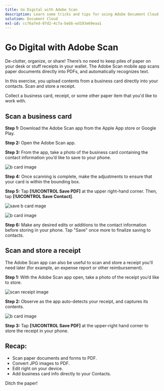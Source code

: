```yaml
---
title: Go Digital with Adobe Scan
description: Learn some tricks and tips for using Adobe Document Cloud
solution: Document Cloud
exl-id: cc76a7ed-07d2-4c7a-bebb-ed193e69eaa1
---
```

# Go Digital with Adobe Scan

De-clutter, organize, or share! There’s no need to keep piles of paper on your desk or stuff receipts in your wallet. The Adobe Scan mobile app scans paper documents directly into PDFs, and automatically recognizes text.

In this exercise, you upload contents from a business card directly into your contacts. Scan and store a receipt.

Collect a business card, receipt, or some other paper item that you'd like to work with.

## Scan a business card

**Step 1:** Download the Adobe Scan app from the Apple App store or Google Play.

**Step 2:** Open the Adobe Scan app.

**Step 3:** From the app, take a photo of the business card containing the contact information you’d like to save to your phone.

![b card image](assets/scanbcard.png)


**Step 4:** Once scanning is complete, make the adjustments to ensure that your card is within the bounding box.

**Step 5:** Tap **[!UICONTROL Save PDF]** at the upper right-hand corner. Then, tap **[!UICONTROL Save Contact]**.


![save b card mage](assets/savecontact.jpg)

![b card image](assets/savecontact.png)

**Step 6:** Make any desired edits or additions to the contact information before storing in your phone. Tap "Save" once more to finalize saving to contacts.

## Scan and store a receipt

The Adobe Scan app can also be useful to scan and store a receipt you'll need later (for example, an expense report or other reimbursement).

**Step 1:** With the Adobe Scan app open, take a photo of the receipt you’d like to store.

![scan receipt image](assets/scanreceipt.png)


**Step 2:** Observe as the app auto-detects your receipt, and captures its contents.

![b card image](assets/receiptoutput.jpg)

**Step 3:** Tap **[!UICONTROL Save PDF]** at the upper-right hand corner to store the receipt in your phone.


## Recap:

* Scan paper documents and forms to PDF.
* Convert JPG images to PDF.
* Edit right on your device. 
* Add business card info directly to your Contacts. 

Ditch the paper!
